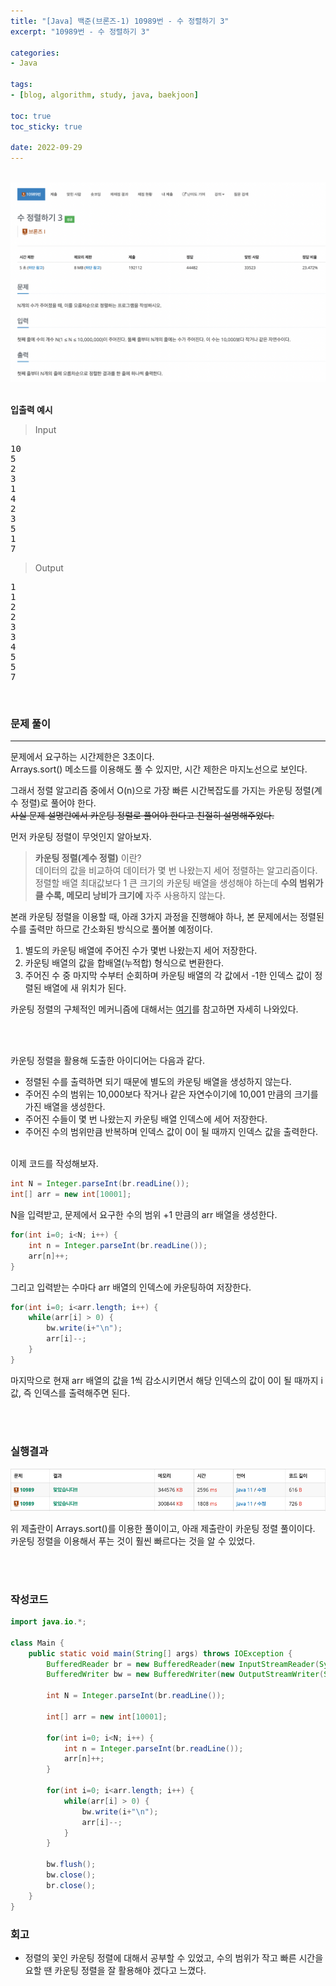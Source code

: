 ```yaml
--- 
title: "[Java] 백준(브론즈-1) 10989번 - 수 정렬하기 3" 
excerpt: "10989번 - 수 정렬하기 3" 

categories: 
- Java

tags:
- [blog, algorithm, study, java, baekjoon]

toc: true
toc_sticky: true

date: 2022-09-29
--- 
```


<br>

<center><img src="/assets/images/baekjoon/10989.png"></center>

<br>

**입출력 예시**
> Input <br>
<pre>
10
5
2
3
1
4
2
3
5
1
7
</pre>

> Output <br>
<pre>
1
1
2
2
3
3
4
5
5
7
</pre>

<br>


### 문제 풀이
---
문제에서 요구하는 시간제한은 3초이다. <br> 
Arrays.sort() 메소드를 이용해도 풀 수 있지만, 시간 제한은 마지노선으로 보인다. <br>

그래서 정렬 알고리즘 중에서 O(n)으로 가장 빠른 시간복잡도를 가지는 카운팅 정렬(계수 정렬)로 풀어야 한다. <br>
~~사실 문제 설명란에서 카운팅 정렬로 풀어야 한다고 친절히 설명해주었다.~~

먼저 카운팅 정렬이 무엇인지 알아보자. 
> **카운팅 정렬(계수 정렬)** 이란? <br>
데이터의 값을 비교하여 데이터가 몇 번 나왔는지 세어 정렬하는 알고리즘이다. <br>
정렬할 배열 최대값보다 1 큰 크기의 카운팅 배열을 생성해야 하는데 **수의 범위가 클 수록, 메모리 낭비가 크기에** 자주 사용하지 않는다. 

본래 카운팅 정렬을 이용할 때, 아래 3가지 과정을 진행해야 하나, 본 문제에서는 정렬된 수를 출력만 하므로 간소화된 방식으로 풀어볼 예정이다.
1. 별도의 카운팅 배열에 주어진 수가 몇번 나왔는지 세어 저장한다.
2. 카운팅 배열의 값을 합배열(누적합) 형식으로 변환한다.
3. 주어진 수 중 마지막 수부터 순회하며 카운팅 배열의 각 값에서 -1한 인덱스 값이 정렬된 배열에 새 위치가 된다.

카운팅 정렬의 구체적인 메커니즘에 대해서는 [여기](https://st-lab.tistory.com/104)를 참고하면 자세히 나와있다.

<br><br>

카운팅 정렬을 활용해 도출한 아이디어는 다음과 같다.
- 정렬된 수를 출력하면 되기 때문에 별도의 카운팅 배열을 생성하지 않는다.
- 주어진 수의 범위는 10,000보다 작거나 같은 자연수이기에 10,001 만큼의 크기를 가진 배열을 생성한다.
- 주어진 수들이 몇 번 나왔는지 카운팅 배열 인덱스에 세어 저장한다.
- 주어진 수의 범위만큼 반복하며 인덱스 값이 0이 될 때까지 인덱스 값을 출력한다.

<br>
이제 코드를 작성해보자. <br>

```java
int N = Integer.parseInt(br.readLine());
int[] arr = new int[10001];
```
N을 입력받고, 문제에서 요구한 수의 범위 +1 만큼의 arr 배열을 생성한다.

```java
for(int i=0; i<N; i++) {
    int n = Integer.parseInt(br.readLine()); 
    arr[n]++;
}
```
그리고 입력받는 수마다 arr 배열의 인덱스에 카운팅하여 저장한다.

```java
for(int i=0; i<arr.length; i++) {
    while(arr[i] > 0) {
        bw.write(i+"\n");
        arr[i]--;
    }
}
```
마지막으로 현재 arr 배열의 값을 1씩 감소시키면서 해당 인덱스의 값이 0이 될 때까지 i값, 즉 인덱스를 출력해주면 된다.

<br><br>

### 실행결과
<img src="/assets/images/baekjoon/10989-attach.png">
<br>

위 제출란이 Arrays.sort()를 이용한 풀이이고, 아래 제출란이 카운팅 정렬 풀이이다. <br>
카운팅 정렬을 이용해서 푸는 것이 훨씬 빠르다는 것을 알 수 있었다.


<br><br>

### 작성코드
```java
import java.io.*;

class Main {
    public static void main(String[] args) throws IOException {
        BufferedReader br = new BufferedReader(new InputStreamReader(System.in));
        BufferedWriter bw = new BufferedWriter(new OutputStreamWriter(System.out));
    
        int N = Integer.parseInt(br.readLine());
        
        int[] arr = new int[10001];

        for(int i=0; i<N; i++) {
            int n = Integer.parseInt(br.readLine()); 
            arr[n]++;
        }

        for(int i=0; i<arr.length; i++) {
            while(arr[i] > 0) {
                bw.write(i+"\n");
                arr[i]--;
            }
        }

        bw.flush();
        bw.close();
        br.close();
    }
}
```

### 회고
- 정렬의 꽃인 카운팅 정렬에 대해서 공부할 수 있었고, 수의 범위가 작고 빠른 시간을 요할 땐 카운팅 정렬을 잘 활용해야 겠다고 느꼈다.